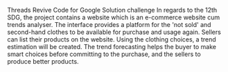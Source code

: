 Threads Revive Code for Google Solution challenge
In regards to the 12th SDG, the project contains a website which is an e-commerce website cum trends analyser. The interface provides a platform for the 'not sold'
and second-hand clothes to be available for purchase and usage again. Sellers can list their products on the website. Using the clothing choices, a trend estimation will be created.
The trend forecasting helps the buyer to make smart choices before committing to the purchase, and the sellers to produce better products.
